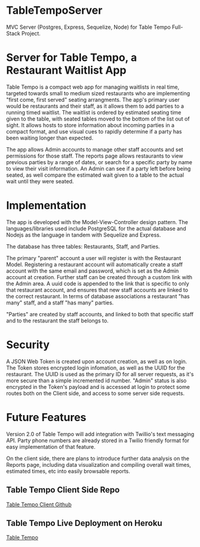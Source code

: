 # TableTempoServer
MVC Server (Postgres, Express, Sequelize, Node) for Table Tempo Full-Stack Project. 

<h1>Server for Table Tempo, a Restaurant Waitlist App</h1>
<p>Table Tempo is a compact web app for managing waitlists in real time, targeted towards small to medium sized restaurants who are implementing "first come, first served" seating arrangments.
The app's primary user would be restaurants and their staff, as it allows them to add parties to a running timed waitlist. The waitlist is ordered by estimated seating time given to the table,
with seated tables moved to the bottom of the list out of sight. It allows hosts to store information about incoming parties in a compact format, and use visual cues to rapidly determine
if a party has been waiting longer than expected.
</p>
<p>The app allows Admin accounts to manage other staff accounts and set permissions for those staff. The reports page allows restaurants to view previous parties by a range of dates, or search for a specific
party by name to view their visit information. An Admin can see if a party left before being seated, as well compare the estimated wait given to a table to the actual wait until they were seated.</p>
<h1>Implementation</h1>
<p>The app is developed with the Model-View-Controller design pattern. The languages/libraries used include PostgreSQL for the actual database and Nodejs as the language in tandem with Sequelize and Express.</p>
<p>The database has three tables: Restaurants, Staff, and Parties.
<p>The primary "parent" account a user will register is with the Restaurant Model. Registering a restaurant account will automatically create a staff account with the same email and password, which is
set as the Admin account at creation. Further staff can be created through a custom link with the Admin area. A uuid code is appended to the link that is specific to only that restaurant account, and ensures
that new staff accounts are linked to the correct restaurant. In terms of database associations a restaurant "has many" staff, and a staff "has many" parties.</p>
<p>"Parties" are created by staff accounts, and linked to both that specific staff and to the restaurant the staff belongs to.</p>
<h1>Security</h1>
<p>A JSON Web Token is created upon account creation, as well as on login. The Token stores encrypted login infomation, as well as the UUID for the restaurant. The UUID is used as the
primary ID for all server requests, as it's more secure than a simple incremented id number. "Admin" status is also encrypted in the Token's payload and is accessed at login to protect some
routes both on the Client side, and access to some server side requests.</p>
<h1>Future Features</h1>
<p>Version 2.0 of Table Tempo will add integration with Twillio's text messaging API. Party phone numbers are already stored in a Twilio friendly format for easy implementation of that feature.</p>
<p>On the client side, there are plans to introduce further data analysis on the Reports page, including data visualization and compiling overall wait times, estimated times, etc into easily browsable reports.</p>
<h2>Table Tempo Client Side Repo</h2>
<a href="https://github.com/gingeralford/TableTempoClient">Table Tempo Client Github</a>
<h2>Table Tempo Live Deployment on Heroku</h2>
<a href="http://table-tempo.herokuapp.com/">Table Tempo</a>

